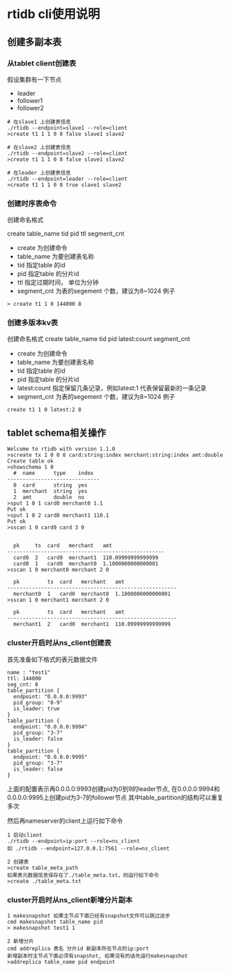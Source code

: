 # rtidb cli使用说明


## 创建多副本表

### 从tablet client创建表

假设集群有一下节点
* leader
* follower1
* follower2

```
# 在slave1 上创建表信息
./rtidb --endpoint=slave1 --role=client
>create t1 1 1 0 8 false slave1 slave2

# 在slave2 上创建表信息
./rtidb --endpoint=slave2 --role=client
>create t1 1 1 0 8 false slave1 slave2

# 在leader 上创建表信息
./rtidb --endpoint=leader --role=client
>create t1 1 1 0 8 true slave1 slave2

```

### 创建时序表命令

创建命名格式

create table_name tid pid ttl segment_cnt
* create 为创建命令
* table_name 为要创建表名称
* tid 指定table 的id
* pid 指定table 的分片id
* ttl 指定过期时间， 单位为分钟
* segment_cnt 为表的segement 个数，建议为8~1024
例子
```
> create t1 1 0 144000 8
```

### 创建多版本kv表

创建命名格式
create table_name tid pid latest:count segment_cnt
* create 为创建命令
* table_name 为要创建表名称
* tid 指定table 的id
* pid 指定table 的分片id
* latest:count 指定保留几条记录，例如latest:1 代表保留最新的一条记录
* segment_cnt 为表的segement 个数，建议为8~1024
例子
```
create t1 1 0 latest:2 8
```

## tablet schema相关操作

```
Welcome to rtidb with version 1.1.0
>screate tx 1 0 0 8 card:string:index merchant:string:index amt:double
Create table ok
>showschema 1 0
  #  name      type    index
------------------------------
  0  card      string  yes
  1  merchant  string  yes
  2  amt       double  no
>sput 1 0 1 card0 merchant0 1.1
Put ok
>sput 1 0 2 card0 merchant1 110.1
Put ok
>sscan 1 0 card0 card 3 0


  pk     ts  card   merchant   amt
---------------------------------------------------
  card0  2   card0  merchant1  110.09999999999999
  card0  1   card0  merchant0  1.1000000000000001
>sscan 1 0 merchant0 merchant 2 0

  pk         ts  card   merchant   amt
-------------------------------------------------------
  merchant0  1   card0  merchant0  1.1000000000000001
>sscan 1 0 merchant1 merchant 2 0

  pk         ts  card   merchant   amt
-------------------------------------------------------
  merchant1  2   card0  merchant1  110.09999999999999
```

### cluster开启时从ns_client创建表

首先准备如下格式的表元数据文件
```
name : "test1"
ttl: 144000
seg_cnt: 8
table_partition {
  endpoint: "0.0.0.0:9993"
  pid_group: "0-9"
  is_leader: true
}
table_partition {
  endpoint: "0.0.0.0:9994"
  pid_group: "3-7"
  is_leader: false 
}
table_partition {
  endpoint: "0.0.0.0:9995"
  pid_group: "3-7"
  is_leader: false 
}

```
上面的配置表示再0.0.0.0:9993创建pid为0到9的leader节点, 在0.0.0.0:9994和0.0.0.0:9995上创建pid为3-7的follower节点
其中table_partition的结构可以重复多次

然后再nameserver的client上运行如下命令

```
1 启动client
./rtidb --endpoint=ip:port --role=ns_client
如 ./rtidb --endpoint=127.0.0.1:7561 --role=ns_client

2 创建表
>create table_meta_path
如果表元数据信息保存在了./table_meta.txt，则运行如下命令
>create ./table_meta.txt
```

### cluster开启时从ns_client新增分片副本

```
1 makesnapshot 如果主节点下面已经有snapshot文件可以跳过这步
cmd makesnapshot table_name pid
> makesnapshot test1 1

2 新增分片
cmd addreplica 表名 分片id 新副本所在节点的ip:port
新增副本时主节点下面必须有snapshot, 如果没有的话先运行makesnapshot
>addreplica table_name pid endpoint

```

